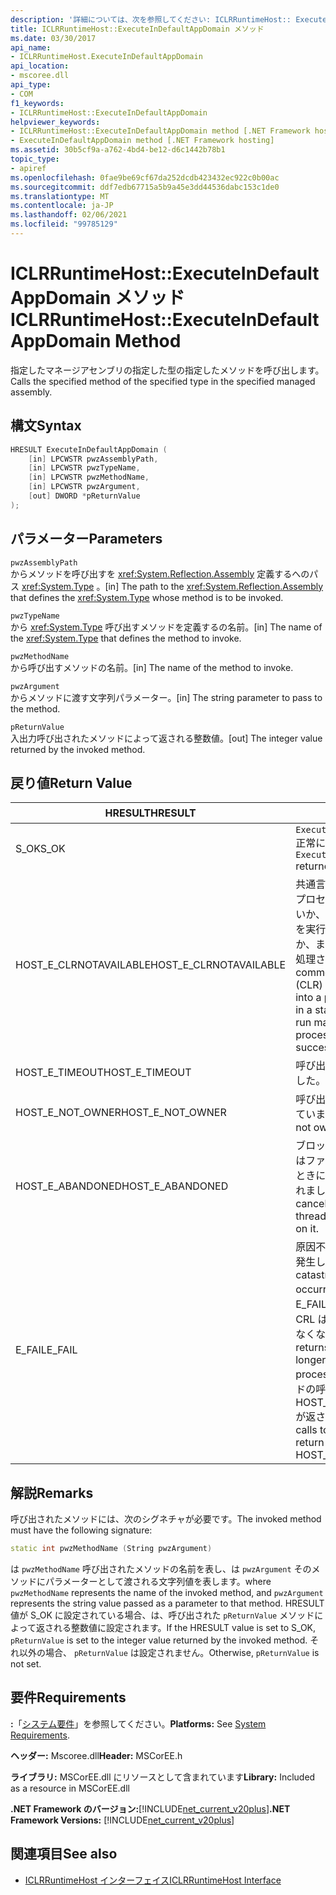 ```yaml
---
description: '詳細については、次を参照してください: ICLRRuntimeHost:: ExecuteInDefaultAppDomain メソッド'
title: ICLRRuntimeHost::ExecuteInDefaultAppDomain メソッド
ms.date: 03/30/2017
api_name:
- ICLRRuntimeHost.ExecuteInDefaultAppDomain
api_location:
- mscoree.dll
api_type:
- COM
f1_keywords:
- ICLRRuntimeHost::ExecuteInDefaultAppDomain
helpviewer_keywords:
- ICLRRuntimeHost::ExecuteInDefaultAppDomain method [.NET Framework hosting]
- ExecuteInDefaultAppDomain method [.NET Framework hosting]
ms.assetid: 30b5cf9a-a762-4bd4-be12-d6c1442b78b1
topic_type:
- apiref
ms.openlocfilehash: 0fae9be69cf67da252dcdb423432ec922c0b00ac
ms.sourcegitcommit: ddf7edb67715a5b9a45e3dd44536dabc153c1de0
ms.translationtype: MT
ms.contentlocale: ja-JP
ms.lasthandoff: 02/06/2021
ms.locfileid: "99785129"
---
```

# <a name="iclrruntimehostexecuteindefaultappdomain-method"></a><span data-ttu-id="84e32-103">ICLRRuntimeHost::ExecuteInDefaultAppDomain メソッド</span><span class="sxs-lookup"><span data-stu-id="84e32-103">ICLRRuntimeHost::ExecuteInDefaultAppDomain Method</span></span>

<span data-ttu-id="84e32-104">指定したマネージアセンブリの指定した型の指定したメソッドを呼び出します。</span><span class="sxs-lookup"><span data-stu-id="84e32-104">Calls the specified method of the specified type in the specified managed assembly.</span></span>  
  
## <a name="syntax"></a><span data-ttu-id="84e32-105">構文</span><span class="sxs-lookup"><span data-stu-id="84e32-105">Syntax</span></span>  
  
```cpp  
HRESULT ExecuteInDefaultAppDomain (  
    [in] LPCWSTR pwzAssemblyPath,  
    [in] LPCWSTR pwzTypeName,
    [in] LPCWSTR pwzMethodName,  
    [in] LPCWSTR pwzArgument,  
    [out] DWORD *pReturnValue  
);  
```  
  
## <a name="parameters"></a><span data-ttu-id="84e32-106">パラメーター</span><span class="sxs-lookup"><span data-stu-id="84e32-106">Parameters</span></span>  

 `pwzAssemblyPath`  
 <span data-ttu-id="84e32-107">からメソッドを呼び出すを <xref:System.Reflection.Assembly> 定義するへのパス <xref:System.Type> 。</span><span class="sxs-lookup"><span data-stu-id="84e32-107">[in] The path to the <xref:System.Reflection.Assembly> that defines the <xref:System.Type> whose method is to be invoked.</span></span>  
  
 `pwzTypeName`  
 <span data-ttu-id="84e32-108">から <xref:System.Type> 呼び出すメソッドを定義するの名前。</span><span class="sxs-lookup"><span data-stu-id="84e32-108">[in] The name of the <xref:System.Type> that defines the method to invoke.</span></span>  
  
 `pwzMethodName`  
 <span data-ttu-id="84e32-109">から呼び出すメソッドの名前。</span><span class="sxs-lookup"><span data-stu-id="84e32-109">[in] The name of the method to invoke.</span></span>  
  
 `pwzArgument`  
 <span data-ttu-id="84e32-110">からメソッドに渡す文字列パラメーター。</span><span class="sxs-lookup"><span data-stu-id="84e32-110">[in] The string parameter to pass to the method.</span></span>  
  
 `pReturnValue`  
 <span data-ttu-id="84e32-111">入出力呼び出されたメソッドによって返される整数値。</span><span class="sxs-lookup"><span data-stu-id="84e32-111">[out] The integer value returned by the invoked method.</span></span>  
  
## <a name="return-value"></a><span data-ttu-id="84e32-112">戻り値</span><span class="sxs-lookup"><span data-stu-id="84e32-112">Return Value</span></span>  
  
|<span data-ttu-id="84e32-113">HRESULT</span><span class="sxs-lookup"><span data-stu-id="84e32-113">HRESULT</span></span>|<span data-ttu-id="84e32-114">説明</span><span class="sxs-lookup"><span data-stu-id="84e32-114">Description</span></span>|  
|-------------|-----------------|  
|<span data-ttu-id="84e32-115">S_OK</span><span class="sxs-lookup"><span data-stu-id="84e32-115">S_OK</span></span>|<span data-ttu-id="84e32-116">`ExecuteInDefaultAppDomain` 正常に返されました。</span><span class="sxs-lookup"><span data-stu-id="84e32-116">`ExecuteInDefaultAppDomain` returned successfully.</span></span>|  
|<span data-ttu-id="84e32-117">HOST_E_CLRNOTAVAILABLE</span><span class="sxs-lookup"><span data-stu-id="84e32-117">HOST_E_CLRNOTAVAILABLE</span></span>|<span data-ttu-id="84e32-118">共通言語ランタイム (CLR) がプロセスに読み込まれていないか、CLR がマネージコードを実行できない状態であるか、または呼び出しが正常に処理されていません。</span><span class="sxs-lookup"><span data-stu-id="84e32-118">The common language runtime (CLR) has not been loaded into a process, or the CLR is in a state in which it cannot run managed code or process the call successfully.</span></span>|  
|<span data-ttu-id="84e32-119">HOST_E_TIMEOUT</span><span class="sxs-lookup"><span data-stu-id="84e32-119">HOST_E_TIMEOUT</span></span>|<span data-ttu-id="84e32-120">呼び出しがタイムアウトしました。</span><span class="sxs-lookup"><span data-stu-id="84e32-120">The call timed out.</span></span>|  
|<span data-ttu-id="84e32-121">HOST_E_NOT_OWNER</span><span class="sxs-lookup"><span data-stu-id="84e32-121">HOST_E_NOT_OWNER</span></span>|<span data-ttu-id="84e32-122">呼び出し元がロックを所有していません。</span><span class="sxs-lookup"><span data-stu-id="84e32-122">The caller does not own the lock.</span></span>|  
|<span data-ttu-id="84e32-123">HOST_E_ABANDONED</span><span class="sxs-lookup"><span data-stu-id="84e32-123">HOST_E_ABANDONED</span></span>|<span data-ttu-id="84e32-124">ブロックされたスレッドまたはファイバーが待機しているときに、イベントが取り消されました。</span><span class="sxs-lookup"><span data-stu-id="84e32-124">An event was canceled while a blocked thread or fiber was waiting on it.</span></span>|  
|<span data-ttu-id="84e32-125">E_FAIL</span><span class="sxs-lookup"><span data-stu-id="84e32-125">E_FAIL</span></span>|<span data-ttu-id="84e32-126">原因不明の致命的なエラーが発生しました。</span><span class="sxs-lookup"><span data-stu-id="84e32-126">An unknown catastrophic failure occurred.</span></span> <span data-ttu-id="84e32-127">メソッドから E_FAIL が返された場合、その CRL はプロセス内で使用できなくなります。</span><span class="sxs-lookup"><span data-stu-id="84e32-127">If a method returns E_FAIL, the CRL is no longer usable within the process.</span></span> <span data-ttu-id="84e32-128">後続のホストメソッドの呼び出しでは HOST_E_CLRNOTAVAILABLE が返されます。</span><span class="sxs-lookup"><span data-stu-id="84e32-128">Subsequent calls to hosting methods return HOST_E_CLRNOTAVAILABLE.</span></span>|  
  
## <a name="remarks"></a><span data-ttu-id="84e32-129">解説</span><span class="sxs-lookup"><span data-stu-id="84e32-129">Remarks</span></span>  

 <span data-ttu-id="84e32-130">呼び出されたメソッドには、次のシグネチャが必要です。</span><span class="sxs-lookup"><span data-stu-id="84e32-130">The invoked method must have the following signature:</span></span>  
  
```cpp  
static int pwzMethodName (String pwzArgument)  
```  
  
 <span data-ttu-id="84e32-131">は `pwzMethodName` 呼び出されたメソッドの名前を表し、は `pwzArgument` そのメソッドにパラメーターとして渡される文字列値を表します。</span><span class="sxs-lookup"><span data-stu-id="84e32-131">where `pwzMethodName` represents the name of the invoked method, and `pwzArgument` represents the string value passed as a parameter to that method.</span></span> <span data-ttu-id="84e32-132">HRESULT 値が S_OK に設定されている場合、は、呼び出された `pReturnValue` メソッドによって返される整数値に設定されます。</span><span class="sxs-lookup"><span data-stu-id="84e32-132">If the HRESULT value is set to S_OK, `pReturnValue` is set to the integer value returned by the invoked method.</span></span> <span data-ttu-id="84e32-133">それ以外の場合、 `pReturnValue` は設定されません。</span><span class="sxs-lookup"><span data-stu-id="84e32-133">Otherwise, `pReturnValue` is not set.</span></span>  
  
## <a name="requirements"></a><span data-ttu-id="84e32-134">要件</span><span class="sxs-lookup"><span data-stu-id="84e32-134">Requirements</span></span>  

 <span data-ttu-id="84e32-135">**:**「[システム要件](../../get-started/system-requirements.md)」を参照してください。</span><span class="sxs-lookup"><span data-stu-id="84e32-135">**Platforms:** See [System Requirements](../../get-started/system-requirements.md).</span></span>  
  
 <span data-ttu-id="84e32-136">**ヘッダー:** Mscoree.dll</span><span class="sxs-lookup"><span data-stu-id="84e32-136">**Header:** MSCorEE.h</span></span>  
  
 <span data-ttu-id="84e32-137">**ライブラリ:** MSCorEE.dll にリソースとして含まれています</span><span class="sxs-lookup"><span data-stu-id="84e32-137">**Library:** Included as a resource in MSCorEE.dll</span></span>  
  
 <span data-ttu-id="84e32-138">**.NET Framework のバージョン:**[!INCLUDE[net_current_v20plus](../../../../includes/net-current-v20plus-md.md)]</span><span class="sxs-lookup"><span data-stu-id="84e32-138">**.NET Framework Versions:** [!INCLUDE[net_current_v20plus](../../../../includes/net-current-v20plus-md.md)]</span></span>  
  
## <a name="see-also"></a><span data-ttu-id="84e32-139">関連項目</span><span class="sxs-lookup"><span data-stu-id="84e32-139">See also</span></span>

- [<span data-ttu-id="84e32-140">ICLRRuntimeHost インターフェイス</span><span class="sxs-lookup"><span data-stu-id="84e32-140">ICLRRuntimeHost Interface</span></span>](iclrruntimehost-interface.md)
